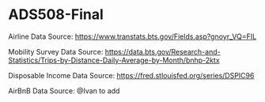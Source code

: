 # ADS508-Final

Airline Data Source: https://www.transtats.bts.gov/Fields.asp?gnoyr_VQ=FIL

Mobility Survey Data Source: https://data.bts.gov/Research-and-Statistics/Trips-by-Distance-Daily-Average-by-Month/bnhp-2ktx

Disposable Income Data Source: https://fred.stlouisfed.org/series/DSPIC96

AirBnB Data Source: @Ivan to add
